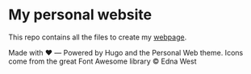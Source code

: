 # My personal website
This repo contains all the files to create my [webpage](https://sagevdbrand.netlify.app/). 

Made with ❤️ — Powered by Hugo and the Personal Web theme. Icons come from the great Font Awesome library
© Edna West
